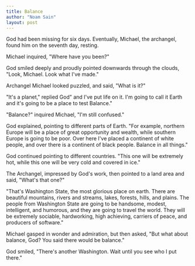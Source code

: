 ```yaml
---
title: Balance
author: "Noam Sain"
layout: post
---
```


God had been missing for six days. Eventually, Michael, the archangel, found him on the seventh day, resting.  
  
Michael inquired, "Where have you been?"

God smiled deeply and proudly pointed downwards through the clouds, "Look, Michael. Look what I've made."

Archangel Michael looked puzzled, and said, "What is it?"

"It's a planet," replied God" and I've put life on it. I'm going to call it Earth and it's going to be a place to test Balance."

"Balance?" inquired Michael, "I'm still confused."

God explained, pointing to different parts of Earth. "For example, northern Europe will be a place of great opportunity and wealth, while southern Europe is going to be poor. Over here I've placed a continent of white people, and over there is a continent of black people. Balance in all things."

God continued pointing to different countries. "This one will be extremely hot, while this one will be very cold and covered in ice."

The Archangel, impressed by God's work, then pointed to a land area and said, "What's that one?"

"That's Washington State, the most glorious place on earth. There are beautiful mountains, rivers and streams, lakes, forests, hills, and plains. The people from Washington State are going to be handsome, modest, intelligent, and humorous, and they are going to travel the world. They will be extremely sociable, hardworking, high achieving, carriers of peace, and producers of software."

Michael gasped in wonder and admiration, but then asked, "But what about balance, God? You said there would be balance."

God smiled, "There's another Washington. Wait until you see who I put there."